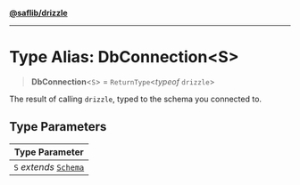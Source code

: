 [**@saflib/drizzle**](../index.md)

***

# Type Alias: DbConnection\<S\>

> **DbConnection**\<`S`\> = `ReturnType`\<*typeof* `drizzle`\>

The result of calling `drizzle`, typed to the schema you connected to.

## Type Parameters

| Type Parameter |
| ------ |
| `S` *extends* [`Schema`](Schema.md) |
